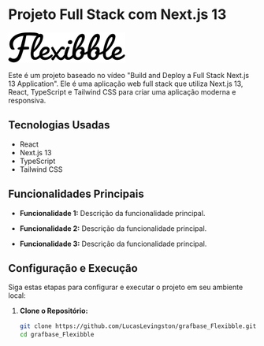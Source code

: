 # Projeto Full Stack com Next.js 13

![Logo do Projeto](/public/logo.svg)

Este é um projeto baseado no vídeo "Build and Deploy a Full Stack Next.js 13 Application". Ele é uma aplicação web full stack que utiliza Next.js 13, React, TypeScript e Tailwind CSS para criar uma aplicação moderna e responsiva.

## Tecnologias Usadas

- React
- Next.js 13
- TypeScript
- Tailwind CSS

## Funcionalidades Principais

- **Funcionalidade 1:** Descrição da funcionalidade principal.

- **Funcionalidade 2:** Descrição da funcionalidade principal.

- **Funcionalidade 3:** Descrição da funcionalidade principal.

## Configuração e Execução

Siga estas etapas para configurar e executar o projeto em seu ambiente local:

1. **Clone o Repositório:**

   ```bash
   git clone https://github.com/LucasLevingston/grafbase_Flexibble.git
   cd grafbase_Flexibble

   ```
